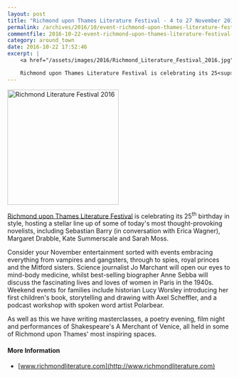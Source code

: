 ```yaml
---
layout: post
title: "Richmond upon Thames Literature Festival - 4 to 27 November 2016"
permalink: /archives/2016/10/event-richmond-upon-thames-literature-festival-2016.html
commentfile: 2016-10-22-event-richmond-upon-thames-literature-festival-2016
category: around_town
date: 2016-10-22 17:52:46
excerpt: |
    <a href="/assets/images/2016/Richmond_Literature_Festival_2016.jpg" title="See larger version of - Richmond Literature Festival 2016"><img src="/assets/images/2016/Richmond_Literature_Festival_2016_thumb.jpg" width="150" alt="Richmond Literature Festival 2016" class="right" /></a>

    Richmond upon Thames Literature Festival is celebrating its 25<sup>th</sup> birthday in style, hosting a stellar line up of some of today's most thought-provoking novelists, including Sebastian Barry (in conversation with Erica Wagner), Margaret Drabble, Kate Summerscale and Sarah Moss.
---
```


<a href="/assets/images/2016/Richmond_Literature_Festival_2016.jpg" title="See larger version of - Richmond Literature Festival 2016"><img src="/assets/images/2016/Richmond_Literature_Festival_2016_thumb.jpg" width="250" height="259" alt="Richmond Literature Festival 2016" class="right" /></a>

[Richmond upon Thames Literature Festival](/directory/art/200610191449) is celebrating its 25<sup>th</sup> birthday in style, hosting a stellar line up of some of today's most thought-provoking novelists, including Sebastian Barry (in conversation with Erica Wagner), Margaret Drabble, Kate Summerscale and Sarah Moss.

Consider your November entertainment sorted with events embracing everything from vampires and gangsters, through to spies, royal princes and the Mitford sisters. Science journalist Jo Marchant will open our eyes to mind-body medicine, whilst best-selling biographer Anne Sebba will discuss the fascinating lives and loves of women in Paris in the 1940s. Weekend events for families include historian Lucy Worsley introducing her first children's book, storytelling and drawing with Axel Scheffler, and a podcast workshop with spoken word artist Polarbear.

As well as this we have writing masterclasses, a poetry evening, film night and performances of Shakespeare's A Merchant of Venice, all held in some of Richmond upon Thames' most inspiring spaces.

#### More Information

-   [www.richmondliterature.com](http://www.richmondliterature.com)
